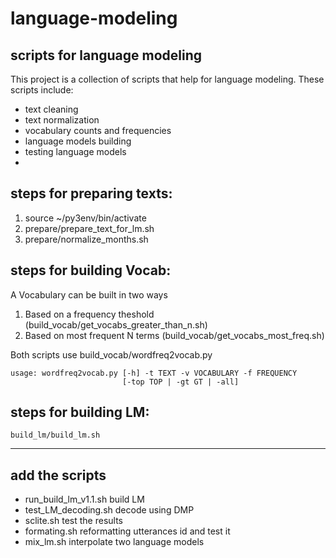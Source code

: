 # language-modeling
## scripts for language modeling 
This project is a collection of scripts that help for language modeling. These scripts include: 

 
* text cleaning 
* text normalization
* vocabulary counts and frequencies 
* language models building 
* testing language models 
* 

## steps for preparing texts: 
1. source ~/py3env/bin/activate 
2. prepare/prepare_text_for_lm.sh 
3. prepare/normalize_months.sh 

## steps for building Vocab: 
A Vocabulary can be built in two ways
1. Based on a frequency theshold (build_vocab/get_vocabs_greater_than_n.sh) 
2. Based on most frequent N terms (build_vocab/get_vocabs_most_freq.sh)

Both scripts use build_vocab/wordfreq2vocab.py 
```
usage: wordfreq2vocab.py [-h] -t TEXT -v VOCABULARY -f FREQUENCY
                         [-top TOP | -gt GT | -all]
```

## steps for building LM: 
```build_lm/build_lm.sh```

____
## add the scripts  	
* run_build_lm_v1.1.sh  build LM
* test_LM_decoding.sh  decode using DMP
* sclite.sh  test the results
* formating.sh  reformatting utterances id and test it
* mix_lm.sh   interpolate two language models
